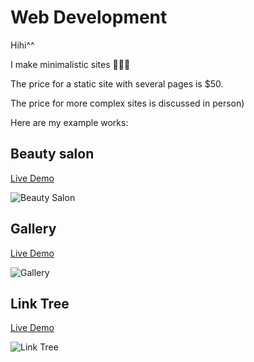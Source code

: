 # Web Development

Hihi^^

I make minimalistic sites 🫸✨🫷

The price for a static site with several pages is $50.

The price for more complex sites is discussed in person)

Here are my example works:

## Beauty salon

[Live Demo](https://beauty-salon.miraikumiko.com)

![Beauty Salon](https://miraikumiko.com/images/beauty-salon.webp "Beauty salon")

## Gallery

[Live Demo](https://gallery.miraikumiko.com)

![Gallery](https://miraikumiko.com/images/gallery.webp "Gallery")

## Link Tree

[Live Demo](https://link-tree.miraikumiko.com)

![Link Tree](https://miraikumiko.com/images/link-tree.webp "Link tree")

